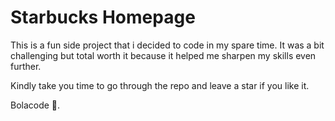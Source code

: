 # Starbucks Homepage

This is a fun side project that i decided to code in my spare time. It was a bit challenging but total worth it because it helped me sharpen my skills even further.

Kindly take you time to go through the repo and leave a star if you like it.

Bolacode 💯.
